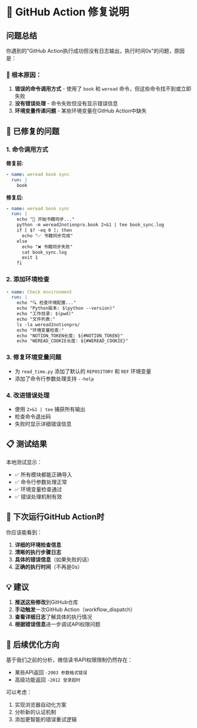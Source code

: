 # 🔧 GitHub Action 修复说明

## 问题总结

你遇到的"GitHub Action执行成功但没有日志输出，执行时间0s"的问题，原因是：

### 🎯 根本原因：
1. **错误的命令调用方式** - 使用了 `book` 和 `weread` 命令，但这些命令找不到或立即失败
2. **没有错误处理** - 命令失败但没有显示错误信息
3. **环境变量传递问题** - 某些环境变量在GitHub Action中缺失

## 🔧 已修复的问题

### 1. 命令调用方式
**修复前:**
```yaml
- name: weread book sync
  run: |
    book
```

**修复后:**
```yaml
- name: weread book sync
  run: |
    echo "🚀 开始书籍同步..."
    python -m weread2notionpro.book 2>&1 | tee book_sync.log
    if [ $? -eq 0 ]; then
      echo "✅ 书籍同步完成"
    else
      echo "❌ 书籍同步失败"
      cat book_sync.log
      exit 1
    fi
```

### 2. 添加环境检查
```yaml
- name: Check environment
  run: |
    echo "🔍 检查环境配置..."
    echo "Python版本: $(python --version)"
    echo "工作目录: $(pwd)"
    echo "文件列表:"
    ls -la weread2notionpro/
    echo "环境变量检查:"
    echo "NOTION_TOKEN长度: ${#NOTION_TOKEN}"
    echo "WEREAD_COOKIE长度: ${#WEREAD_COOKIE}"
```

### 3. 修复环境变量问题
- 为 `read_time.py` 添加了默认的 `REPOSITORY` 和 `REF` 环境变量
- 添加了命令行参数处理支持 `--help`

### 4. 改进错误处理
- 使用 `2>&1 | tee` 捕获所有输出
- 检查命令退出码
- 失败时显示详细错误信息

## 📋 测试结果

本地测试显示：
- ✅ 所有模块都能正确导入
- ✅ 命令行参数处理正常
- ✅ 环境变量检查通过
- ✅ 错误处理机制有效

## 🚀 下次运行GitHub Action时

你应该能看到：

1. **详细的环境检查信息**
2. **清晰的执行步骤日志**
3. **具体的错误信息**（如果失败的话）
4. **正确的执行时间**（不再是0s）

## 💡 建议

1. **推送这些修改**到GitHub仓库
2. **手动触发**一次GitHub Action（workflow_dispatch）
3. **查看详细日志**了解具体的执行情况
4. **根据错误信息**进一步调试API权限问题

## 🔄 后续优化方向

基于我们之前的分析，微信读书API权限限制仍然存在：
- 某些API返回 `-2003 参数格式错误`
- 高级功能返回 `-2012 登录超时`

可以考虑：
1. 实现浏览器自动化方案
2. 分析新的认证机制
3. 添加更智能的错误重试逻辑
